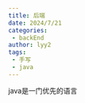 ```yaml
---
title: 后端
date: 2024/7/21
categories:
 - backEnd
author: lyy2
tags:
 - 手写
 - java
---
```


java是一门优先的语言